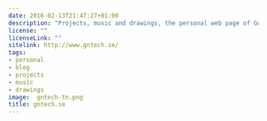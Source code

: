 ```yaml
---
date: 2016-02-13T21:47:27+01:00
description: "Projects, music and drawings, the personal web page of Gustav Näslund"
license: ""
licenseLink: ""
sitelink: http://www.gntech.se/
tags:
- personal
- blog
- projects
- music
- drawings
image:  gntech-tn.png
title: gntech.se
---
```

